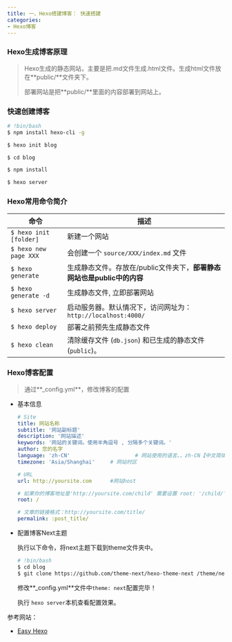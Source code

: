 ```yaml
---
title: 一、Hexo搭建博客： 快速搭建
categories:
- Hexo博客
---
```



### Hexo生成博客原理

> Hexo生成的静态网站，主要是把.md文件生成.html文件。生成html文件放在**public/**文件夹下。
>
> 部署网站是把**public/**里面的内容部署到网站上。



### 快速创建博客

```bash
# !bin/bash
$ npm install hexo-cli -g

$ hexo init blog

$ cd blog

$ npm install

$ hexo server
```
<!-- more -->


### Hexo常用命令简介

| 命令                   | 描述                                                         |
| ---------------------- | ------------------------------------------------------------ |
| `$ hexo init [folder]` | 新建一个网站                                                 |
| `$ hexo new page XXX`  | 会创建一个 `source/XXX/index.md` 文件                        |
| `$ hexo generate `     | 生成静态文件。存放在/public文件夹下，**部署静态网站也是public中的内容** |
| `$ hexo generate -d`   | 生成静态文件, 立即部署网站                                   |
| `$ hexo server`        | 启动服务器。默认情况下，访问网址为： `http://localhost:4000/` |
| `$ hexo deploy`        | 部署之前预先生成静态文件                                     |
| `$ hexo clean`         | 清除缓存文件 (`db.json`) 和已生成的静态文件 (`public`)。     |



### Hexo博客配置

> 通过**_config.yml**，修改博客的配置

* 基本信息

  ```yaml
  # Site
  title: 网站名称
  subtitle: '网站副标题'
  description: '网站描述'
  keywords: '网站的关键词。使用半角逗号 , 分隔多个关键词。'
  author: 您的名字
  language: 'zh-CN'						# 网站使用的语言。，zh-CN【中文简体】
  timezone: 'Asia/Shanghai'		# 网站时区
  
  # URL
  url: http://yoursite.com   	#网站host
  
  # 如果你的博客地址是'http://yoursite.com/child' 需要设置 root: '/child/'
  root: /									
  
  # 文章的链接格式：http://yoursite.com/title/
  permalink: :post_title/		
  ```

  

* 配置博客Next主题

  执行以下命令，将next主题下载到theme文件夹中。

  ```bash
  # !bin/bash
  $ cd blog
  $ git clone https://github.com/theme-next/hexo-theme-next /theme/next
  ```

  修改**_config.yml**文件中`theme: next`配置完毕！
  
  执行 `hexo server`本机查看配置效果。



参考网站：

* [Easy Hexo](https://easyhexo.com/1-Hexo-install-and-config/1-3-config-hexo.html)
